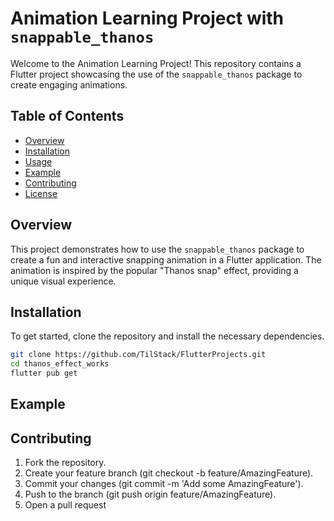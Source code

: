 # Animation Learning Project with `snappable_thanos`

Welcome to the Animation Learning Project! This repository contains a Flutter project showcasing the use of the `snappable_thanos` package to create engaging animations.

## Table of Contents

- [Overview](#overview)
- [Installation](#installation)
- [Usage](#usage)
- [Example](#example)
- [Contributing](#contributing)
- [License](#license)

## Overview

This project demonstrates how to use the `snappable_thanos` package to create a fun and interactive snapping animation in a Flutter application. The animation is inspired by the popular "Thanos snap" effect, providing a unique visual experience.

## Installation

To get started, clone the repository and install the necessary dependencies.

```bash
git clone https://github.com/TilStack/FlutterProjects.git
cd thanos_effect_works
flutter pub get 
```

## Example
## Contributing
1. Fork the repository.
2. Create your feature branch (git checkout -b feature/AmazingFeature).
3. Commit your changes (git commit -m 'Add some AmazingFeature').
4. Push to the branch (git push origin feature/AmazingFeature).
5. Open a pull request



